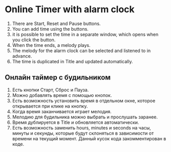 <h1>Online Timer with alarm clock</h1>

1. There are Start, Reset and Pause buttons. 
2. You can add time using the buttons. 
3. it is possible to set the time in a separate window, which opens when you click the button.
4. When the time ends, a melody plays.
5. The melody for the alarm clock can be selected and listened to in advance.
5. The time is duplicated in Title and updated automatically.


<h2>Онлайн таймер с будильником</h2>
<ol>
  <li>Есть кнопки Старт, Сброс и Пауза. </li>
  <li>Можно добавлять время с помощью кнопок. </li>
  <li>Есть возможность установить время в отдельном окне, которое открывается при клике на кнопку.</li>
  <li>Когда время заканчивается играет мелодия.</li>
  <li>Мелодию для будильника можно выбрать и прослушать заранее.</li>
  <li>Время дублируется в Title и обновляется автоматически.</li>
  <li>Есть возможность заменить hours, minutes и seconds на часы, минуты и секунды, которые будут склоняться в зависимости от времени на текущий момент. Данный кусок кода закомментирован в коде.</li>
</ol>
